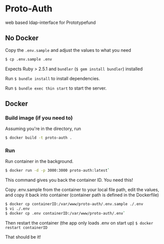 # Proto-Auth

web based ldap-interface for Prototypefund

## No Docker

Copy the `.env.sample` and adjust the values to what you need

```bash
$ cp .env.sample .env
```

Expects Ruby > 2.5.1 and `bundler` (`$ gem install bundler`) installed

Run `$ bundle install` to install dependencies.

Run `$ bundle exec thin start` to start the server.

## Docker

### Build image (if you need to)

Assuming you're in the directory, run

```bash
$ docker build -t proto-auth .
```
### Run

Run container in the background.

``` bash
$ docker run -d -p 3000:3000 proto-auth:latest`
```

This command gives you back the container ID. You need this!

Copy .env.sample from the container to your local file path, edit the values, and copy it back into container (container path is defined in the Dockerfile)

``` bash
$ docker cp containerID:/var/www/proto-auth/.env.sample ./.env
$ vi ./.env
$ docker cp .env containerID:/var/www/proto-auth/.env`
```

Then restart the container (the app only loads .env on start up)
`$ docker restart containerID`

That should be it!
